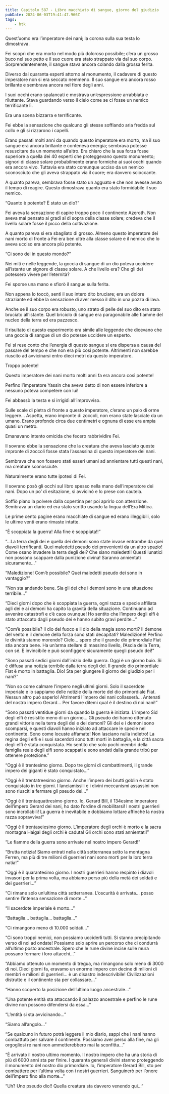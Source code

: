 ```yaml
---
title: Capitolo 587 - Libro macchiato di sangue, giorno del giudizio
pubDate: 2024-06-03T19:41:47.966Z
tags:
    - htk
---
```


Quest’uomo era l’imperatore dei nani; la corona sulla sua testa lo dimostrava.

Fei scoprì che era morto nel modo più doloroso possibile; c’era un grosso buco nel suo petto e il suo cuore era stato strappato via dal suo corpo. Sorprendentemente, il sangue stava ancora colando dalla grossa ferita.

Diverso dai quaranta esperti attorno al monumento, il cadavere di questo imperatore non si era seccato nemmeno. Il suo sangue era ancora rosso brillante e sembrava ancora nel fiore degli anni.

I suoi occhi erano spalancati e mostrava un’espressione arrabbiata e riluttante. Stava guardando verso il cielo come se ci fosse un nemico terrificante lì.

Era una scena bizzarra e terrificante.

Fei ebbe la sensazione che qualcuno gli stesse soffiando aria fredda sul collo e gli si rizzarono i capelli.

Erano passati molti anni da quando questo imperatore era morto, ma il suo sangue era ancora brillante e conteneva energia; sembrava potesse resuscitare da un momento all’altro. Era chiaro che la sua forza fosse superiore a quella dei 40 esperti che proteggevano questo monumento; signori di classe solare probabilmente erano formiche ai suoi occhi quando era ancora vivo. Tuttavia era stato comunque ucciso da un nemico sconosciuto che gli aveva strappato via il cuore; era davvero scioccante.

A quanto pareva, sembrava fosse stato un agguato e che non avesse avuto il tempo di reagire. Questo dimostrava quanto era stato formidabile il suo nemico.

“Quanto è potente? È stato un dio?”

Fei aveva la sensazione di capire troppo poco il continente Azeroth. Non aveva mai pensato ai gradi al di sopra della classe solare; credeva che il livello solare fosse il picco della coltivazione.

A quanto pareva si era sbagliato di grosso. Almeno questo imperatore dei nani morto di fronte a Fei era ben oltre alla classe solare e il nemico che lo aveva ucciso era ancora più potente.

“Ci sono dei in questo mondo?”

Nei miti e nelle leggende, la goccia di sangue di un dio poteva uccidere all’istante un signore di classe solare. A che livello era? Che gli dei potessero vivere per l’eternità?

Fei sporse una mano e sfiorò il sangue sulla ferita.

Non appena lo toccò, sentì il suo intero dito bruciare; era un dolore straziante ed ebbe la sensazione di aver messo il dito in una pozza di lava.

Anche se il suo corpo era robusto, uno strato di pelle del suo dito era stato bruciato all’istante. Quel briciolo di sangue era paragonabile alle fiamme del nucleo della terra ed era pazzesco.

Il risultato di questo esperimento era simile alle leggende che dicevano che una goccia di sangue di un dio potesse uccidere un esperto.

Fei si rese conto che l’energia di questo sangue si era dispersa a causa del passare del tempo e che non era più così potente. Altrimenti non sarebbe riuscito ad avvicinarsi entro dieci metri da questo imperatore.

Troppo potente!

Questo imperatore dei nani morto molti anni fa era ancora così potente!

Perfino l’imperatore Yassin che aveva detto di non essere inferiore a nessuno poteva competere con lui!

Fei abbassò la testa e si irrigidì all’improvviso.

Sulle scale di pietra di fronte a questo imperatore, c’erano un paio di orme leggere… Aspetta, erano impronte di zoccoli, non erano state lasciate da un umano. Erano profonde circa due centimetri e ognuna di esse era ampia quasi un metro.

Emanavano intento omicida che fecero rabbrividire Fei.

Il sovrano ebbe la sensazione che la creatura che aveva lasciato queste impronte di zoccoli fosse stata l’assassina di questo imperatore dei nani.

Sembrava che non fossero stati esseri umani ad annientare tutti questi nani, ma creature sconosciute.

Naturalmente erano tutte ipotesi di Fei.

Il sovrano posò gli occhi sul libro spesso nella mano dell’imperatore dei nani. Dopo un po’ di esitazione, si avvicinò e lo prese con cautela.

Soffiò piano la polvere dalla copertina per poi aprirlo con attenzione. Sembrava un diario ed era stato scritto usando la lingua dell’Era Mitica.

Le prime cento pagine erano macchiate di sangue ed erano illeggibili, solo le ultime venti erano rimaste intatte.

“È scoppiata la guerra! Alla fine è scoppiata!!”

“...La terra degli dei e quella dei demoni sono state invase entrambe da quei diavoli terrificanti. Quei maledetti pseudo dei provenienti da un altro spazio! Come osano invadere la terra degli dei? Che siano maledetti! Questi lunatici non possono scappare dalla punizione divina! Saranno annientati sicuramente…”

“Maledizione! Com’è possibile? Quei maledetti pseudo dei sono in vantaggio?”

“Non sta andando bene. Sia gli dei che i demoni sono in una situazione terribile…”

“Dieci giorni dopo che è scoppiata la guerra, ogni razza e specie affiliata agli dei e ai demoni ha capito la gravità della situazione. Continuano ad avvenire catastrofi e c’è caos ovunque! Ho sentito che l’impero degli elfi è stato attaccato dagli pseudo dei e hanno subìto gravi perdite…”

“Com’è possibile? Il dio del fuoco e il dio della magia sono morti? Il demone del vento e il demone della forza sono stati decapitati? Maledizione! Perfino le divinità stanno morendo? Cielo… spero che il grande dio primordiale Fiat stia ancora bene. Ha un’arma stellare di massimo livello, l’Ascia della Terra, con sé. È invincibile e può sconfiggere sicuramente quegli pseudo dei!”

“Sono passati sedici giorni dall’inizio della guerra. Oggi è un giorno buio. Si è diffusa una notizia terribile dalla terra degli dei. Il grande dio primordiale Fiat è morto in battaglia. Dio! Sta per giungere il giorno del giudizio per i nani?”

“Non so come calmare l’impero negli ultimi giorni. Solo il sacerdote imperiale e io sappiamo delle notizie della morte del dio primordiale Fiat. Nessun altro può saperlo! Altrimenti l’impero dei nani collasserà… Antenati del nostro impero Gerard… Per favore ditemi qual è il destino di noi nani!”

“Sono passati ventidue giorni da quando la guerra è iniziata. L’impero Sid degli elfi è resistito meno di un giorno… Gli pseudo dei hanno ottenuto grandi vittorie nella terra degli dei e dei demoni? Gli dei e i demoni sono scomparsi, e questi diavoli hanno iniziato ad attaccare le specie nel continente. Sono come locuste affamate! Non lasciano nulla indietro! La regina degli elfi e i suoi sacerdoti sono tutti morti in battaglia, e la città sacra degli elfi è stata conquistata. Ho sentito che solo pochi membri della famiglia reale degli elfi sono scappati e sono andati dalla grande tribù per ottenere protezione.”

“Oggi è il trentesimo giorno. Dopo tre giorni di combattimenti, il grande impero dei giganti è stato conquistato…”

“Oggi è il trentatreesimo giorno. Anche l’impero dei brutti goblin è stato conquistato in tre giorni. I lanciamissili e i divini meccanismi assassini non sono riusciti a fermare gli pseudo dei…”

“Oggi è il trentaquattresimo giorno. Io, Gerard Bill, il 134esimo imperatore dell’impero Gerard dei nani, ho dato l’ordine di mobilitarsi! I nostri guerrieri sono incrollabili! La guerra è inevitabile e dobbiamo lottare affinché la nostra razza sopravviva!”

“Oggi è il trentaseiesimo giorno. L’imperatore degli orchi è morto e la sacra montagna Haigal degli orchi è caduta! Gli orchi sono stati annientati!”

“Le fiamme della guerra sono arrivate nel nostro impero Gerard!”

“Brutta notizia! Siamo entrati nella città sotterranea sotto la montagna Ferren, ma più di tre milioni di guerrieri nani sono morti per la loro terra natia!”

“Oggi è il quarantesimo giorno. I nostri guerrieri hanno respinto i diavoli invasori per la prima volta, ma abbiamo perso più della metà dei soldati e dei guerrieri…”

“Ci rimane solo un’ultima città sotterranea. L’oscurità è arrivata… posso sentire l’intensa sensazione di morte…”

“Il sacerdote imperiale è morto…”

“Battaglia… battaglia… battaglia…”

“Ci rimangono meno di 10.000 soldati…”

“Ci sono troppi nemici, non possiamo ucciderli tutti. Si stanno precipitando verso di noi ad ondate! Possiamo solo aprire un percorso che ci condurrà all’ultimo posto ancestrale. Spero che le rune divine incise sulle mura possano fermare i loro attacchi…”

“Abbiamo ottenuto un momento di tregua, ma rimangono solo meno di 3000 di noi. Dieci giorni fa, eravamo un enorme impero con decine di milioni di membri e milioni di guerrieri… è un disastro indescrivibile! Civilizzazioni distrutte e il continente sta per collassare…”

“Hanno scoperto la posizione dell’ultimo luogo ancestrale…”

“Una potente entità sta attaccando il palazzo ancestrale e perfino le rune divine non possono difendersi da essa…”

“L’entità si sta avvicinando…”

“Siamo all’angolo…”

“Se qualcuno in futuro potrà leggere il mio diario, sappi che i nani hanno combattuto per salvare il continente. Possiamo aver perso alla fine, ma gli orgogliosi re nani non ammetterebbero mai la sconfitta…”

“È arrivato il nostro ultimo momento. Il nostro impero che ha una storia di più di 6000 anni sta per finire. I quaranta generali divini stanno proteggendo il monumento del nostro dio primordiale. Io, l’imperatore Gerard Bill, sto per combattere per l’ultima volta con i nostri guerrieri. Sanguinerò per l’onore dell’impero fino alla morte…”

“Uh? Uno pseudo dio!! Quella creatura sta davvero venendo qui…”



